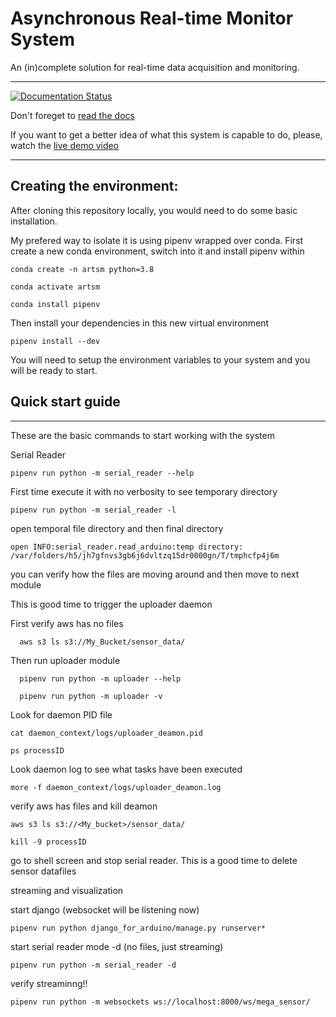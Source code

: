 Asynchronous Real-time Monitor System
======================================

An (in)complete solution for real-time data acquisition and monitoring.

------------
[![Documentation Status](https://readthedocs.org/projects/artms/badge/?version=latest)](https://artms.readthedocs.io/en/latest/?badge=latest)

Don't foreget to [read the docs](https://artms.readthedocs.io/en/latest/index.html)

If you want to get a better idea of what this system is capable to do, please, watch the [live demo video](https://www.youtube.com/watch?v=XweiEuXdC8U&list=LLjaSVA-XuwBzd-5brcOsdNQ)


----

Creating the environment:
-----------

After cloning this repository locally, you would need to do some basic installation. 

My prefered way to isolate it is using pipenv wrapped over conda. First create a new conda environment, switch into it and install pipenv within

    conda create -n artsm python=3.8

    conda activate artsm

    conda install pipenv

Then install your dependencies in this new virtual environment  

    pipenv install --dev

You will need to setup the environment variables to your system and you will be ready to start.


Quick start guide
-----------------
----------------

These are the basic commands to start working with the system

Serial Reader

    pipenv run python -m serial_reader --help

First time execute it with no verbosity to see temporary directory

    pipenv run python -m serial_reader -l

open temporal file directory and then final directory

    open INFO:serial_reader.read_arduino:temp directory: /var/folders/h5/jh7gfnvs3gb6j6dvltzq15dr0000gn/T/tmphcfp4j6m

you can verify how the files are moving around and then move to next module

This is good time to trigger the uploader daemon


First verify aws has no files
  
      aws s3 ls s3://My_Bucket/sensor_data/

Then run uploader module
  
      pipenv run python -m uploader --help

      pipenv run python -m uploader -v

Look for daemon PID file

    cat daemon_context/logs/uploader_deamon.pid

    ps processID

Look daemon log to see what tasks have been executed

    more -f daemon_context/logs/uploader_deamon.log

verify aws has files and kill deamon

    aws s3 ls s3://<My_bucket>/sensor_data/

    kill -9 processID

go to shell screen and stop serial reader. This is a good time 
to delete sensor datafiles

streaming and visualization
    
    
start django (websocket will be listening now)
    
    pipenv run python django_for_arduino/manage.py runserver*
    
start serial reader mode -d (no files, just streaming)
    
    pipenv run python -m serial_reader -d
    
verify streaminng!!
    
    pipenv run python -m websockets ws://localhost:8000/ws/mega_sensor/


